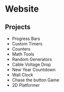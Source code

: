 # Website
## Projects
- Progress Bars
- Custom Timers
- Counters
- Math Tools
- Random Generators
- Cable Voltage Drop
- New Year Countdown
- Wall Clock
- Chase the button Game
- 2D Platformer
